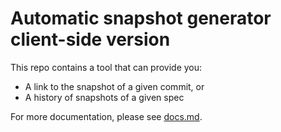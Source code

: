 # Automatic snapshot generator client-side version

This repo contains a tool that can provide you:

* A link to the snapshot of a given commit, or
* A history of snapshots of a given spec

For more documentation, please see [docs.md](https://github.com/xfq/commit-snapshot-tool/blob/master/docs.md).
